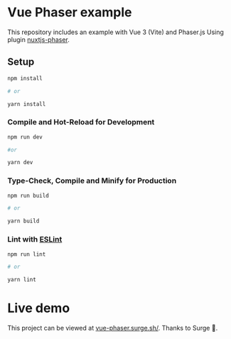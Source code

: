 # Vue Phaser example

This repository includes an example with Vue 3 (Vite) and Phaser.js
Using plugin [nuxtjs-phaser](https://www.npmjs.com/package/nuxtjs-phaser).

## Setup

```sh
npm install

# or

yarn install
```

### Compile and Hot-Reload for Development

```sh
npm run dev

#or

yarn dev
```

### Type-Check, Compile and Minify for Production

```sh
npm run build

# or

yarn build
```

### Lint with [ESLint](https://eslint.org/)

```sh
npm run lint

# or

yarn lint
```

# Live demo

This project can be viewed at [vue-phaser.surge.sh/](http://vue-phaser.surge.sh/).
Thanks to Surge  💛.